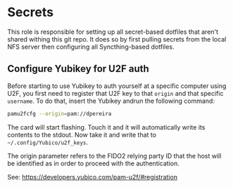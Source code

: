 # Secrets

This role is responsible for setting up all secret-based dotfiles that aren't shared withing this
git repo. It does so by first pulling secrets from the local NFS server then configuring all
Syncthing-based dotfiles.

## Configure Yubikey for U2F auth

Before starting to use Yubikey to auth yourself at a specific computer using U2F, you first need to
register that U2F key to that `origin` and that specific `username`. To do that, insert the Yubikey
andrun the following command:

```sh
pamu2fcfg --origin=pam://dpereira
```

The card will start flashing. Touch it and it will automatically write its contents to the stdout.
Now take it and write that to `~/.config/Yubico/u2f_keys`.

The origin parameter refers to the FIDO2 relying party ID that the host will be identified as in
order to proceed with the authentication.

See: https://developers.yubico.com/pam-u2f/#registration
